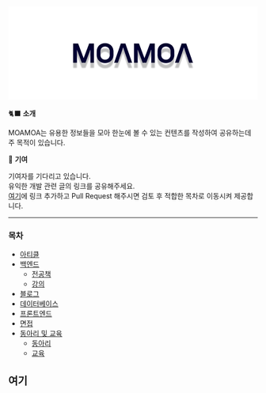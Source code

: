 ![MOEUDA](./moamoa.png)

🐈‍⬛ **소개**

MOAMOA는 유용한 정보들을 모아 한눈에 볼 수 있는 컨텐츠를 작성하여 공유하는데 주 목적이 있습니다.

🚀 **기여**

기여자를 기다리고 있습니다.  
유익한 개발 관련 글의 링크를 공유해주세요.  
[여기](#여기)에 링크 추가하고 Pull Request 해주시면 검토 후 적합한 목차로 이동시켜 제공합니다.

---
### 목차

- [아티클](https://github.com/dev-wooyeon/archive/tree/main/아티클#목차)
- [백엔드](https://github.com/dev-wooyeon/archive/tree/main/백엔드#목차)
  - [전공책](https://github.com/dev-wooyeon/archive/tree/main/백엔드/서적#목차)
  - [강의](https://github.com/dev-wooyeon/archive/tree/main/백엔드/강의#목차)
- [블로그](https://github.com/dev-wooyeon/archive/tree/main/블로그#목차)
- [데이터베이스](https://github.com/dev-wooyeon/archive/tree/main/데이터베이스#목차)
- [프론트엔드](https://github.com/dev-wooyeon/archive/tree/main/프론트엔드#목차)
- [면접](https://github.com/dev-wooyeon/archive/tree/main/interview#목차)
- [동아리 및 교육](https://github.com/dev-wooyeon/archive/tree/main/동아리%20및%20교육#목차)
  - [동아리](https://github.com/dev-wooyeon/archive/tree/main/동아리%20및%20교육#동아리)
  - [교육](https://github.com/dev-wooyeon/archive/tree/main/동아리%20및%20교육#교육%20프로그램)

## 여기
